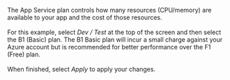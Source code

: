 The App Service plan controls how many resources (CPU/memory) are available to your app and the cost of those resources.<br>
<br>
For this example, select *Dev / Test* at the top of the screen and then select the B1 (Basic) plan.  The B1 Basic plan will incur a small charge against your Azure account but is recommended for better performance over the F1 (Free) plan.<br>
<br>
When finished, select *Apply* to apply your changes.